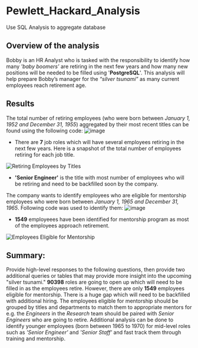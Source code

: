 # Pewlett_Hackard_Analysis
Use SQL Analysis to aggregate database
## Overview of the analysis 
Bobby is an HR Analyst who is tasked with the responsibility to identify how many *'baby boomers'* are retiring in the next few years and how many new positions will be needed to be filled using '**PostgreSQL**'. This analysis will help prepare Bobby’s manager for the *“silver tsunami”* as many current employees reach retirement age.
## Results 
The total number of retiring employees (who were born between *January 1, 1952 and December 31, 1955*) aggregated by their most recent titles can be found using the following code:
![image](https://user-images.githubusercontent.com/84694664/129496982-20831dfe-2f17-490f-9e2a-f678a97a4247.png)

- There are **7** job roles which will have several employees retiring in the next few years. Here is a snapshot of the total number of employees retiring for each job title.

![Retiring Employees by Titles](https://user-images.githubusercontent.com/84694664/129493951-929947f5-82f5-4af0-861f-893e3be82594.PNG)

- **'Senior Engineer'** is the title with most number of employees who will be retiring and need to be backfilled soon by the company.

The company wants to identify employees who are eligible for mentorship employees who were born between *January 1, 1965 and December 31, 1965*. Following code was used to identify them:
![image](https://user-images.githubusercontent.com/84694664/129497113-acc386fc-d6fb-4ac8-a092-fdcd6dad6fad.png)

- **1549** employeees have been identified for mentorship program as most of the employees approach retirement.

![Employees Eligible for Mentorship](https://user-images.githubusercontent.com/84694664/129494141-a8d39d82-163a-4e86-9fe8-9daefb6ab823.PNG)


## Summary: 
Provide high-level responses to the following questions, then provide two additional queries or tables that may provide more insight into the upcoming "silver tsunami."
**90398** roles are going to open up which will need to be filled in as the employees retire. However, there are only **1549** employees eligible for mentorship. There is a huge gap which will need to be backfilled with additional hiring. 
The employees eligible for mentorship should be grouped by titles and departments to match them to appropriate mentors for e.g. the *Engineers* in the *Research* team should be paired with *Senior Engineers* who are going to retire.
Additional analysis can be done to identify younger employees (born between 1965 to 1970) for mid-level roles such as *'Senior Engineer'* and *'Senior Staff'* and fast track them through training and mentorship.
